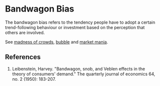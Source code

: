 # Bandwagon Bias
The bandwagon bias refers to the tendency people have to adopt a certain trend-following behaviour or investment based on the perception that others are involved.

See [madness of crowds](madness-crowds.md), [bubble](bubble.md) and [market mania](market-mania.md).

## References
1. Leibenstein, Harvey. "Bandwagon, snob, and Veblen effects in the theory of consumers' demand." The quarterly journal of economics 64, no. 2 (1950): 183-207.
